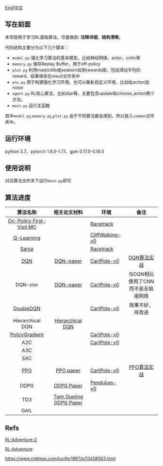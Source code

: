
[Eng](https://github.com/JohnJim0816/reinforcement-learning-tutorials/blob/master/README_en.md)|[中文](https://github.com/JohnJim0816/reinforcement-learning-tutorials/blob/master/README.md)

## 写在前面

本项目用于学习RL基础算法，尽量做到: **注释详细**，**结构清晰**。

代码结构主要分为以下几个脚本：

* ```model.py``` 强化学习算法的基本模型，比如神经网络，actor，critic等
* ```memory.py``` 保存Replay Buffer，用于off-policy
* ```plot.py``` 利用matplotlib或seaborn绘制rewards图，包括滑动平均的reward，结果保存在result文件夹中
* ```env.py``` 用于构建强化学习环境，也可以重新自定义环境，比如给action加noise
* ```agent.py``` RL核心算法，比如dqn等，主要包含update和choose_action两个方法，
* ```main.py``` 运行主函数

其中```model.py```,```memory.py```,```plot.py``` 由于不同算法都会用到，所以放入```common```文件夹中。

## 运行环境

python 3.7、pytorch 1.6.0-1.7.1、gym 0.17.0-0.18.0
## 使用说明

对应算法文件夹下运行```main.py```即可
## 算法进度

|                           算法名称                           |                        相关论文材料                         | 环境                                                         |                             备注                             |
| :----------------------------------------------------------: | :---------------------------------------------------------: | ------------------------------------------------------------ | :----------------------------------------------------------: |
| [On-Policy First-Visit MC](./MonteCarlo) |                                                             | [Racetrack](https://github.com/JohnJim0816/rl-tutorials/blob/master/envs/racetrack_env.md) |                                                              |
| [Q-Learning](http://wanggithub.com/JohnJim0816/rl-tutorials/tree/master/QLearning) |                                                             | [CliffWalking-v0](https://github.com/JohnJim0816/rl-tutorials/blob/master/envs/gym_info.md) |                                                              |
| [Sarsa](https://github.com/JohnJim0816/rl-tutorials/tree/master/Sarsa) |                                                             | [Racetrack](https://github.com/JohnJim0816/rl-tutorials/blob/master/envs/racetrack_env.md) |                                                              |
| [DQN](https://github.com/JohnJim0816/rl-tutorials/tree/master/DQN) | [DQN-paper](https://www.cs.toronto.edu/~vmnih/docs/dqn.pdf) | [CartPole-v0](https://github.com/JohnJim0816/rl-tutorials/blob/master/envs/gym_info.md) | [DQN算法实战](https://blog.csdn.net/JohnJim0/article/details/109557173) |
|                           DQN-cnn                            | [DQN-paper](https://www.cs.toronto.edu/~vmnih/docs/dqn.pdf) | [CartPole-v0](https://github.com/JohnJim0816/rl-tutorials/blob/master/envs/gym_info.md) |              与DQN相比使用了CNN而不是全链接网络              |
| [DoubleDQN](https://github.com/JohnJim0816/rl-tutorials/tree/master/DoubleDQN) |                                                             | [CartPole-v0](https://github.com/JohnJim0816/rl-tutorials/blob/master/envs/gym_info.md) |                       效果不好，待改进                       |
|                       Hierarchical DQN                       |    [Hierarchical DQN](https://arxiv.org/abs/1604.06057)     |                                                              |                                                              |
| [PolicyGradient](https://github.com/JohnJim0816/rl-tutorials/tree/master/PolicyGradient) |                                                             | [CartPole-v0](https://github.com/JohnJim0816/rl-tutorials/blob/master/envs/gym_info.md) |                                                              |
|                             A2C                              |                                                             | [CartPole-v0](https://github.com/JohnJim0816/rl-tutorials/blob/master/envs/gym_info.md) |                                                              |
|                             A3C                              |                                                             |                                                              |                                                              |
|                             SAC                              |                                                             |                                                              |                                                              |
| [PPO](https://github.com/JohnJim0816/rl-tutorials/tree/master/PPO) |        [PPO paper](https://arxiv.org/abs/1707.06347)        | [CartPole-v0](https://github.com/JohnJim0816/rl-tutorials/blob/master/envs/gym_info.md) | [PPO算法实战](https://blog.csdn.net/JohnJim0/article/details/115126363) |
|                             DDPG                             |       [DDPG Paper](https://arxiv.org/abs/1509.02971)        | [Pendulum-v0](https://github.com/JohnJim0816/rl-tutorials/blob/master/envs/gym_info.md) |                                                              |
|                             TD3                              | [Twin Dueling DDPG Paper](https://arxiv.org/abs/1802.09477) |                                                              |                                                              |
|                             GAIL                             |                                                             |                                                              |                                                              |




## Refs


[RL-Adventure-2](https://github.com/higgsfield/RL-Adventure-2)

[RL-Adventure](https://github.com/higgsfield/RL-Adventure)

https://www.cnblogs.com/lucifer1997/p/13458563.html
